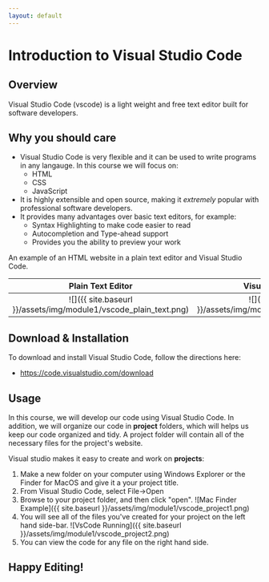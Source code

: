 ```yaml
---
layout: default
---
```


# Introduction to Visual Studio Code

## Overview
Visual Studio Code (vscode) is a light weight and free text editor built for software developers.

## Why you should care
- Visual Studio Code is very flexible and it can be used to write programs in any langauge.  In this course we will focus on:
  - HTML
  - CSS
  - JavaScript
- It is highly extensible and open source, making it *extremely* popular with professional software developers.
- It provides many advantages over basic text editors, for example:
  - Syntax Highlighting to make code easier to read
  - Autocompletion and Type-ahead support
  - Provides you the ability to preview your work
  
An example of an HTML website in a plain text editor and Visual Studio Code.

Plain Text Editor             |  Visual Studio Code
:-------------------------:|:-------------------------:
![]({{ site.baseurl }}/assets/img/module1/vscode_plain_text.png)  |  ![]({{ site.baseurl }}/assets/img/module1/vscode_vscode.png)

## Download & Installation
To download and install Visual Studio Code, follow the directions here:
- https://code.visualstudio.com/download

## Usage

In this course, we will develop our code using Visual Studio Code.  In addition, we will organize our code in **project** folders, which will helps us keep our code organized and tidy.  A project folder will contain all of the necessary files for the project's website.

Visual studio makes it easy to create and work on **projects**:
1. Make a new folder on your computer using Windows Explorer or the Finder for MacOS and give it a your project title.
2. From Visual Studio Code, select File->Open
3. Browse to your project folder, and then click "open".
![Mac Finder Example]({{ site.baseurl }}/assets/img/module1/vscode_project1.png)
4. You will see all of the files you've created for your project on the left hand side-bar.
![VsCode Running]({{ site.baseurl }}/assets/img/module1/vscode_project2.png)
5. You can view the code for any file on the right hand side.

## Happy Editing!


